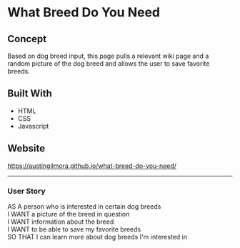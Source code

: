 # What Breed Do You Need

## Concept
Based on dog breed input, this page pulls a relevant wiki page and a random picture of the dog breed and allows the user to save favorite breeds.

## Built With
* HTML
* CSS
* Javascript

## Website
https://austingilmora.github.io/what-breed-do-you-need/

---

### User Story
AS A person who is interested in certain dog breeds<br>
I WANT a picture of the breed in question<br>
I WANT information about the breed<br>
I WANT to be able to save my favorite breeds<br>
SO THAT I can learn more about dog breeds I'm interested in<br>
